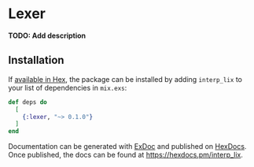 # Lexer

**TODO: Add description**

## Installation

If [available in Hex](https://hex.pm/docs/publish), the package can be installed
by adding `interp_lix` to your list of dependencies in `mix.exs`:

```elixir
def deps do
  [
    {:lexer, "~> 0.1.0"}
  ]
end
```

Documentation can be generated with [ExDoc](https://github.com/elixir-lang/ex_doc)
and published on [HexDocs](https://hexdocs.pm). Once published, the docs can
be found at <https://hexdocs.pm/interp_lix>.

